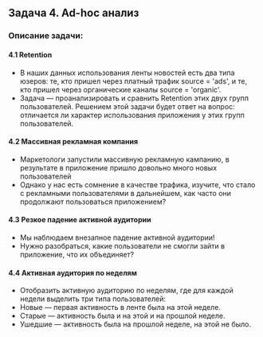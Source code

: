 ## Задача 4. Ad-hoc анализ

### Описание задачи:
#### 4.1 Retention
- В наших данных использования ленты новостей есть два типа юзеров: те, кто пришел через платный трафик source = 'ads', и те, кто пришел через органические каналы source = 'organic'.
- Задача — проанализировать и сравнить Retention этих двух групп пользователей. Решением этой задачи будет ответ на вопрос: отличается ли характер использования приложения у этих групп пользователей.

#### 4.2 Массивная рекламная компания
- Маркетологи запустили массивную рекламную кампанию, в результате в приложение пришло довольно много новых пользователей
- Однако у нас есть сомнение в качестве трафика, изучите, что стало с рекламными пользователями в дальнейшем, как часто они продолжают пользоваться приложением?

#### 4.3 Резкое падение активной аудитории
- Мы наблюдаем внезапное падение активной аудитории! 
- Нужно разобраться, какие пользователи не смогли зайти в приложение, что их объединяет?

#### 4.4 Активная аудитория по неделям
- Отобразить активную аудиторию по неделям, где для каждой недели выделить три типа пользователей:
- Новые — первая активность в ленте была на этой неделе.
- Старые — активность была и на этой и на прошлой неделе.
- Ушедшие — активность была на прошлой неделе, на этой не было.

